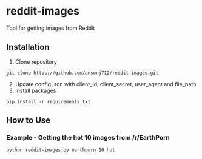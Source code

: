 reddit-images
================

Tool for getting images from Reddit

## Installation
1. Clone repository
```
git clone https://github.com/ansonj712/reddit-images.git
```
2. Update config.json with client_id, client_secret, user_agent and file_path
3. Install packages
```
pip install -r requirements.txt
```


## How to Use
### Example - Getting the hot 10 images from /r/EarthPorn
```
python reddit-images.py earthporn 10 hot 
```